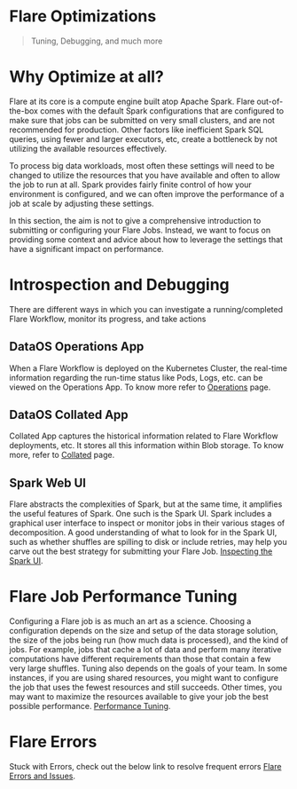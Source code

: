 # **Flare Optimizations**

> Tuning, Debugging, and much more

# **Why Optimize at all?**

Flare at its core is a compute engine built atop Apache Spark. Flare out-of-the-box comes with the default Spark configurations that are configured to make sure that jobs can be submitted on very small clusters, and are not recommended for production. Other factors like inefficient Spark SQL queries, using fewer and larger executors, etc, create a bottleneck by not utilizing the available resources effectively. 

To process big data workloads, most often these settings will need to be changed to utilize the resources that you
have available and often to allow the job to run at all. Spark provides fairly finite control of how your environment is configured, and we can often improve the performance of a job at scale by adjusting these settings.

In this section, the aim is not to give a comprehensive introduction to submitting or configuring your Flare Jobs. Instead, we want to focus on providing some context and advice about how to leverage the settings that have a significant impact on performance. 

# **Introspection and Debugging**

There are different ways in which you can investigate a running/completed Flare Workflow, monitor its progress, and take actions

## **DataOS Operations App**

When a Flare Workflow is deployed on the Kubernetes Cluster, the real-time information regarding the run-time status like Pods, Logs, etc. can be viewed on the Operations App. To know more refer to
[Operations](Flare%20Optimizations/Operations.md) page.

## **DataOS Collated App**

Collated App captures the historical information related to Flare Workflow deployments, etc.  It stores all this information within Blob storage. To know more, refer to
[Collated](Flare%20Optimizations/Collated.md) page.

## **Spark Web UI**

Flare abstracts the complexities of Spark, but at the same time, it amplifies the useful features of Spark. One such is the Spark UI. Spark includes a graphical user interface to inspect or monitor jobs in their various stages of decomposition. A good understanding of what to look for in the Spark UI, such as whether shuffles are spilling to disk or include retries, may help you carve out the best strategy for submitting your Flare Job. 
[Inspecting the Spark UI](Flare%20Optimizations/Inspecting%20the%20Spark%20UI.md).

# **Flare Job Performance Tuning**

Configuring a Flare job is as much an art as a science. Choosing a configuration depends on the size and setup of the data storage solution, the size of the jobs being run (how much data is processed), and the kind of jobs. For example, jobs that cache a lot of data and perform many iterative computations have different requirements than those that contain a few very large shuffles. Tuning also depends on the goals of your team. In some instances, if you are using shared resources, you might want to configure the job that uses the fewest resources and still succeeds. Other times, you may want to maximize the resources available to give your job the best possible performance.
[Performance Tuning](Flare%20Optimizations/Performance%20Tuning.md).

# **Flare Errors**

Stuck with Errors, check out the below link to resolve frequent errors
[Flare Errors and Issues](Flare%20Optimizations/Flare%20Errors%20and%20Issues.md).
